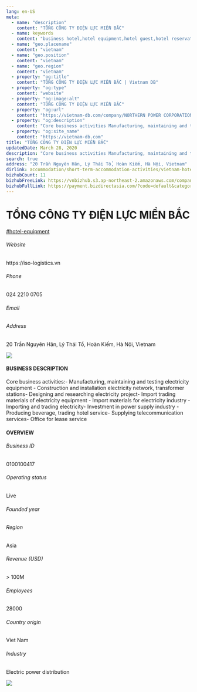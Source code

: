 ```yaml
---
lang: en-US
meta:
  - name: "description"
    content: "TỔNG CÔNG TY ĐIỆN LỰC MIỀN BẮC"
  - name: keywords
    content: "business hotel,hotel equipment,hotel guest,hotel reservation,hotels,leisure hotel,membership,on site,resort,resort hotels,tourism,travelers,vacation,vacation,vacation,vietnam-hotel-equipment-companies"
  - name: "geo.placename"
    content: "vietnam"
  - name: "geo.position"
    content: "vietnam"
  - name: "geo.region"
    content: "vietnam"
  - property: "og:title"
    content: "TỔNG CÔNG TY ĐIỆN LỰC MIỀN BẮC | Vietnam DB"
  - property: "og:type"
    content: "website"
  - property: "og:image:alt"
    content: "TỔNG CÔNG TY ĐIỆN LỰC MIỀN BẮC"
  - property: "og:url"
    content: "https://vietnam-db.com/company/NORTHERN POWER CORPORATION -3004606"
  - property: "og:description"
    content: "Core business activities Manufacturing, maintaining and testing electricity equipment  Construction and installation electricity network, transformer stations Designing and researching electricity project Import trading materials of electricity equipment  Import materials for electricity industry  Importing and trading electricity Investment in power supply industry  Producing beverage, trading hotel service Supplying telecommunication services Office for lease service"
  - property: "og:site_name"
    content: "https://vietnam-db.com"
title: "TỔNG CÔNG TY ĐIỆN LỰC MIỀN BẮC"
updatedDate: March 28, 2020
description: "Core business activities Manufacturing, maintaining and testing electricity equipment  Construction and installation electricity network, transformer stations Designing and researching electricity project Import trading materials of electricity equipment  Import materials for electricity industry  Importing and trading electricity Investment in power supply industry  Producing beverage, trading hotel service Supplying telecommunication services Office for lease service"
search: true
address: "20 Trần Nguyên Hãn, Lý Thái Tổ, Hoàn Kiếm, Hà Nội, Vietnam"
dirlink: accommodation/short-term-accommodation-activities/vietnam-hotel-equipment-companies
bizhubCount: 11
bizhubFreeLink: https://vnbizhub.s3.ap-northeast-2.amazonaws.com/companies/vietnam-hotel-equipment-companies_preview.xlsx
bizhubFullLink: https://payment.bizdirectasia.com/?code=default&category=bizhub&item=vietnam-hotel-equipment-companies&redirect=https://vietnam-db.com
---
```



<div class="bd-item">
    <div class="item-content">
        <div class="detail-title-wrap">
            <h1 class="detail-title">
                TỔNG CÔNG TY ĐIỆN LỰC MIỀN BẮC
            </h1>
        </div>
		<div class="detail-tagslist"><a href="/accommodation/short-term-accommodation-activities/tags/hotel-equipment" class="detail-tagitem">#hotel-equipment</a></div>
        <h6 class="bd-label">Website</h6>
        <p>https://iso-logistics.vn</p>
		<h6 class="bd-label">Phone</h6>
        <p>024 2210 0705</p>
        <h6 class="bd-label">Email</h6>
        <p><a class="textColorPrimary" href="#"></a></p>
        <h6 class="bd-label">Address</h6>
        <p>20 Trần Nguyên Hãn, Lý Thái Tổ, Hoàn Kiếm, Hà Nội, Vietnam</p>
    </div>
</div>

<div class="banner-wrap text-center"><a href="" class="banner-link"><img src="/assets/vndb.com/BannerAds2.jpg" class="banner-img"></a></div>

<div class="bd-item">
    <div class="item-content">
        <h4 class="textColorPrimary item-title">BUSINESS DESCRIPTION</h4>
        <p>Core business activities:- Manufacturing, maintaining and testing electricity equipment - Construction and installation electricity network, transformer stations- Designing and researching electricity project- Import trading materials of electricity equipment - Import materials for electricity industry - Importing and trading electricity- Investment in power supply industry - Producing beverage, trading hotel service- Supplying telecommunication services- Office for lease service</p>
    </div>
</div>

<div class="bd-item">
    <div class="item-content">
        <h4 class="textColorPrimary item-title">OVERVIEW</h4>
        <div class="item-info">
            <h6 class="bd-label">Business ID</h6>
            <p>0100100417</p>
        </div>
        <div class="item-info">
            <h6 class="bd-label">Operating status</h6>
            <p>Live<small class="bd-status_dot live"></small></p>
        </div>
        <div class="item-info">
            <h6 class="bd-label">Founded year</h6>
            <p></p>
        </div>
        <div class="item-info">
            <h6 class="bd-label">Region</h6>
            <p>Asia</p>
        </div>
        <div class="item-info">
            <h6 class="bd-label">Revenue (USD)</h6>
            <p>&gt; 100M</p>
        </div>
        <div class="item-info">
            <h6 class="bd-label">Employees</h6>
            <p>28000</p>
        </div>
        <div class="item-info">
            <h6 class="bd-label">Country origin</h6>
            <p>Viet Nam</p>
        </div>
        <div class="item-info">
            <h6 class="bd-label">Industry</h6>
            <p>Electric power distribution</p>
        </div>
    </div>
</div>

<div class="banner-wrap text-center"><a href="" class="banner-link"><img src="/assets/vndb.com/BannerAd_04_728x90.jpg" class="banner-img"></a></div>

<CustomPopup popupTitle="ENTER EMAIL TO DOWNLOAD" popupSubTitle="The companies data will be sent to your inbox. Please enter your email." :free="this.$frontmatter.bizhubFreeLink" :paid="this.$frontmatter.bizhubFullLink" :count="this.$frontmatter.bizhubCount"/>

